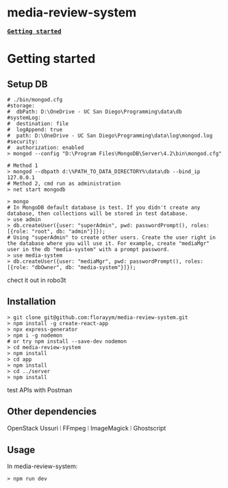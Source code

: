 # media-review-system
<kbd>[**Getting started**](#getting-started)</kbd>

# Getting started

## Setup DB

```shell
# ./bin/mongod.cfg
#storage:
#  dbPath: D:\OneDrive - UC San Diego\Programming\data\db
#systemLog:
#  destination: file
#  logAppend: true
#  path: D:\OneDrive - UC San Diego\Programming\data\log\mongod.log
#security:
#  authorization: enabled
> mongod --config "D:\Program Files\MongoDB\Server\4.2\bin\mongod.cfg"

# Method 1
> mongod --dbpath d:\%PATH_TO_DATA_DIRECTORY%\data\db --bind_ip 127.0.0.1 
# Method 2, cmd run as administration
> net start mongodb

> mongo
# In MongoDB default database is test. If you didn't create any database, then collections will be stored in test database.
> use admin
> db.createUser({user: "superAdmin", pwd: passwordPrompt(), roles: [{role: "root", db: "admin"}]});
# Using "superAdmin" to create other users. Create the user right in the database where you will use it. For example, create "mediaMgr" user in the db "media-system" with a prompt password.
> use media-system
> db.createUser({user: "mediaMgr", pwd: passwordPrompt(), roles: [{role: "dbOwner", db: "media-system"}]});
```
chect it out in robo3t

## Installation

```shell
> git clone git@github.com:florayym/media-review-system.git
> npm install -g create-react-app
> npx express-generator
> npm i -g nodemon
# or try npm install --save-dev nodemon
> cd media-review-system
> npm install
> cd app
> npm install
> cd ../server
> npm install
```
test APIs with Postman

## Other dependencies

OpenStack Ussuri ⦙ FFmpeg ⦙ ImageMagick ⦙ Ghostscript

## Usage

In media-review-system:
```shell
> npm run dev
```